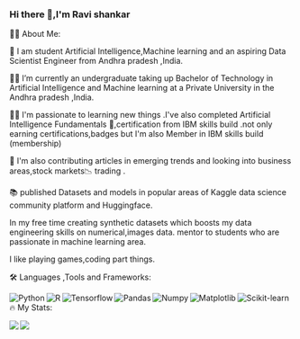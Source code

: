 ### Hi there 👋,I'm Ravi shankar

🧑‍💻 About Me:

🖖 I am student Artificial Intelligence,Machine learning  and an aspiring Data Scientist Engineer from Andhra pradesh ,India.

🧑‍🎓 I’m currently an undergraduate taking up Bachelor of Technology in Artificial Intelligence and Machine learning   at a Private University in the Andhra pradesh ,India.

👨‍💻 I'm passionate to learning new things .I've also completed Artificial Intelligence Fundamentals 🏅,certification from IBM skills build .not only earning certifications,badges but I'm also Member in IBM skills build (membership)

📝 I'm also contributing articles in emerging trends and looking into business areas,stock markets📉 trading .

📚 published Datasets and models in popular areas of  Kaggle data science community platform and Huggingface.

In my free time  creating synthetic datasets which boosts my data engineering skills on numerical,images data.
mentor to students who are passionate in machine learning area.

I like playing games,coding part things.

🛠 Languages ,Tools and Frameworks:

<img align="left" alt="Python" src="https://img.shields.io/badge/python-3670A0?style=for-the-badge&logo=python&logoColor=ffdd54" />

<img align="left" alt="R" src="https://img.shields.io/badge/r-%23276DC3.svg?style=for-the-badge&logo=r&logoColor=white" />

<img align="left" alt="Tensorflow" src="https://img.shields.io/badge/TensorFlow-%23FF6F00.svg?style=for-the-badge&logo=TensorFlow&logoColor=white" />

<img align="left" alt="Pandas" src="https://img.shields.io/badge/pandas-%23150458.svg?style=for-the-badge&logo=pandas&logoColor=white" />

<img align="left" alt="Numpy" src="https://img.shields.io/badge/numpy-%23013243.svg?style=for-the-badge&logo=numpy&logoColor=white" />

<img align="left" alt="Matplotlib" src="https://img.shields.io/badge/Matplotlib-%23ffffff.svg?style=for-the-badge&logo=Matplotlib&logoColor=black" />
<img align="left" alt="Scikit-learn" src="https://img.shields.io/badge/scikit--learn-%23F7931E.svg?style=for-the-badge&logo=scikit-learn&logoColor=white" />









🔥 My Stats:



   <img align="left" src="https://github-readme-stats.vercel.app/api?username=ravigithubshankar&show_icons=true&theme=radical" />

   <img align="left" src="https://github-readme-stats.vercel.app/api/top-langs/?username=ravigithubshankar&layout=compact" />
   
   
   
